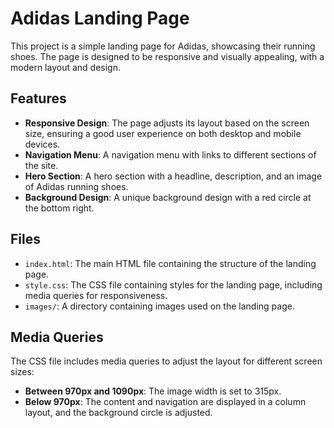 # Adidas Landing Page

This project is a simple landing page for Adidas, showcasing their running shoes. The page is designed to be responsive and visually appealing, with a modern layout and design.

## Features

- **Responsive Design**: The page adjusts its layout based on the screen size, ensuring a good user experience on both desktop and mobile devices.
- **Navigation Menu**: A navigation menu with links to different sections of the site.
- **Hero Section**: A hero section with a headline, description, and an image of Adidas running shoes.
- **Background Design**: A unique background design with a red circle at the bottom right.

## Files

- `index.html`: The main HTML file containing the structure of the landing page.
- `style.css`: The CSS file containing styles for the landing page, including media queries for responsiveness.
- `images/`: A directory containing images used on the landing page.

## Media Queries

The CSS file includes media queries to adjust the layout for different screen sizes:

- **Between 970px and 1090px**: The image width is set to 315px.
- **Below 970px**: The content and navigation are displayed in a column layout, and the background circle is adjusted.


